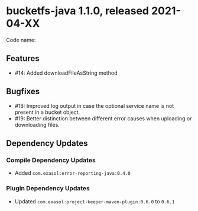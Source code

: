 # bucketfs-java 1.1.0, released 2021-04-XX

Code name:

## Features

* #14: Added downloadFileAsString method

## Bugfixes

* #18: Improved log output in case the optional service name is not present in a bucket object.
* #19: Better distinction between different error causes when uploading or downloading files.

## Dependency Updates

### Compile Dependency Updates

* Added `com.exasol:error-reporting-java:0.4.0`

### Plugin Dependency Updates

* Updated `com.exasol:project-keeper-maven-plugin:0.6.0` to `0.6.1`
